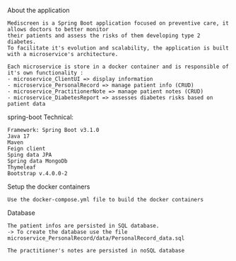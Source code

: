 
About the application

    Mediscreen is a Spring Boot application focused on preventive care, it allows doctors to better monitor 
    their patients and assess the risks of them developing type 2 diabetes.
    To facilitate it's evolution and scalability, the application is built with a microservice's architecture. 
    
    Each microservice is store in a docker container and is responsible of it's own functionality :
    - microservice_ClientUI => display information
    - microservice_PersonalRecord => manage patient info (CRUD)
    - microservice_PractitionerNote => manage patient notes (CRUD)
    - microservice_DiabetesReport => assesses diabetes risks based on patient data

spring-boot
Technical:

    Framework: Spring Boot v3.1.0
    Java 17
    Maven
    Feign client
    Sping data JPA
    Spring data MongoDb
    Thymeleaf
    Bootstrap v.4.0.0-2

Setup the docker containers

    Use the docker-compose.yml file to build the docker containers

Database

    The patient infos are persisted in SQL database.
    -> To create the database use the file microservice_PersonalRecord/data/PersonalRecord_data.sql

    The practitioner's notes are persisted in noSQL database
